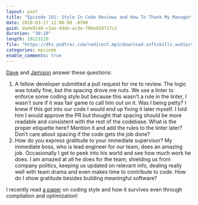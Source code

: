 ```yaml
---
layout: post
title: "Episode 101: Style In Code Reviews and How To Thank My Manager"
date: 2018-03-17 12:00:00 -0700
guid: da4e9148-c3ae-4dde-ac3e-70be920717c2
duration: "30:20"
length: 29123110
file: "https://dts.podtrac.com/redirect.mp3/download.softskills.audio/sse-101.mp3"
categories: episode
enable_comments: true
---
```


[Dave](https://twitter.com/djsmith42) and [Jamison](https://twitter.com/jamison_dance) answer these questions:

1. A fellow developer submitted a pull request for me to review. The logic was totally fine, but the spacing drove me nuts. We use a linter to enforce some coding style but because this wasn't a rule in the linter, I wasn't sure if it was fair game to call him out on it. Was I being petty? I knew if this got into our code I would end up fixing it later myself. I told him I would approve the PR but thought that spacing should be more readable and consistent with the rest of the codebase. What is the proper etiquette here? Mention it and add the rules to the linter later? Don’t care about spacing if the code gets the job done?
2. How do you express gratitude to your immediate supervisor? My immediate boss, who is lead engineer for our team, does an amazing job. Occasionally I get to peek into his world and see how much work he does. I am amazed at all he does for the team; shielding us from company politics, keeping us updated on relevant info, dealing really well with team drama and even makes time to contribute to code. How do I show gratitude besides building meaningful software?

I recently read [a paper](https://blog.acolyer.org/2018/03/16/when-coding-style-survives-compilation-de-anonymizing-programmers-from-executable-binaries/) on coding style and how it survives even through compilation and optimization!
